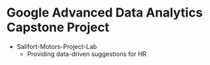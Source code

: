 # Google Advanced Data Analytics Capstone Project


- Salifort-Motors-Project-Lab
  -   Providing data-driven suggestions for HR

